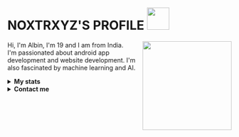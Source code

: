 # NOXTRXYZ'S PROFILE  <img src="https://media3.giphy.com/media/jqHmOFjIb9KV09DOPB/giphy.gif" width="50">

Hi, I'm Albin, I'm 19 and I am from India.
<a href="#"><img align="right" src="https://github.com/blackcater/blackcater/raw/main/images/banner.gif" width="200 " height="200" /></a>
<br>
I'm passionated about android app development and website development. I'm also fascinated by machine learning and AI.
<br>

<!-- Stats -->
<details><summary><b>My stats</b></summary>
    <img alt = "GitHub Stats" src="https://github-readme-stats.vercel.app/api?username=noxtrxyz&show_icons=true&hide=issues&icon_color=C9D1D9&hide_border=false&title_color=C9D1D9&text_color=8B948D&bg_color=0D1117&theme=dark">

  [![trophy](https://github-profile-trophy.vercel.app/?username=noxtrxyz&&theme=darkhub)](https://github.com/ryo-ma/github-profile-trophy)
   <img alt = "Top Language" src="https://github-readme-stats.vercel.app/api/top-langs/?username=noxtrxyz&hide=java,&hide_border=false&title_color=C9D1D9&text_color=8B948D&layout=compact&bg_color=0D1117&theme=dark">
    <!-- ![noxtrxyz's wakatime stats](https://github-readme-stats.vercel.app/api/wakatime?username=noxtrxyz)](https://github.com/anuraghazra/github-readme-stats) -->
</details>


<!-- Contact me -->
<details><summary><b>Contact me</b></summary>
    <ul>
        <li><strong>Twitter :</strong> <code>@noxtrxyz</code></li>
    </ul>
    
<!--**Join the Discord server !**

[![](https://i.imgur.com/UfyvtOL.png)](https://discord.gg/sPvJmY7mcV)
</details> ->


<!--

 # To play 2048

**Game in progress. This is a public game of 2048. Anyone can play.**

**It's your turn, click on a button below the board!**

<!-- 2048GameBoard 
<img src="https://github.com/Darkempire78/Darkempire78/blob/main/Data/gameboard.png" width="500"/>
<!-- 2048GameBoard -->

<!-- 2048GameActions <a href="https://github.com/Darkempire78/Darkempire78/issues/new?title=2048|slideUp&body=Just+push+'Submit+new+issue'.+You+don't+need+to+do+anything+else."> <img src="Assets/slideUp.png"/> </a> <a href="https://github.com/Darkempire78/Darkempire78/issues/new?title=2048|slideDown&body=Just+push+'Submit+new+issue'.+You+don't+need+to+do+anything+else."> <img src="Assets/slideDown.png"/> </a> <a href="https://github.com/Darkempire78/Darkempire78/issues/new?title=2048|slideLeft&body=Just+push+'Submit+new+issue'.+You+don't+need+to+do+anything+else."> <img src="Assets/slideLeft.png"/> </a> <a href="https://github.com/Darkempire78/Darkempire78/issues/new?title=2048|slideRight&body=Just+push+'Submit+new+issue'.+You+don't+need+to+do+anything+else."> <img src="Assets/slideRight.png"/> </a><!-- 2048GameActions 

## Leaderboard

<!-- 2048Ranking 
| Players | Actions |
|---------------|:---------:|
| [@Darkempire78](https://github.com/Darkempire78) | 17 |
| [@Pandicon](https://github.com/Pandicon) | 15 |
| [@8BitJonny](https://github.com/8BitJonny) | 10 |
| [@andalonga](https://github.com/andalonga) | 5 |
| [@wolf-yuan-6115](https://github.com/wolf-yuan-6115) | 4 |
| [@zurgeg](https://github.com/zurgeg) | 4 |
| [@AlexisHuvier](https://github.com/AlexisHuvier) | 3 |
| [@elias1607](https://github.com/elias1607) | 3 |
| [@Sellig6792](https://github.com/Sellig6792) | 3 |
| [@pieckenst](https://github.com/pieckenst) | 3 |
<!-- 2048Ranking 

<details><summary><b>How this works</b></summary>
When you click a button, it opens a GitHub Issue with the required pre-populated text. Just push "Create New Issue". That will trigger a GitHub Actions workflow that'll update my GitHub Profile README.md with the new state of the gameboard.
</details>

Do you want to make your own? Check out my [readme 2048 template](https://github.com/Darkempire78/Readme-2048)!

-->

